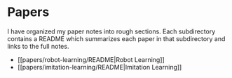 # Papers

I have organized my paper notes into rough sections. Each subdirectory contains a README which summarizes each paper in that subdirectory and links to the full notes.

- [[papers/robot-learning/README|Robot Learning]]
- [[papers/imitation-learning/README|Imitation Learning]]

